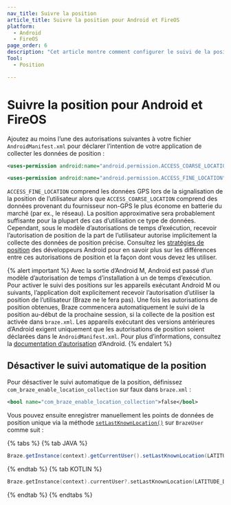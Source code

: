 ```yaml
---
nav_title: Suivre la position
article_title: Suivre la position pour Android et FireOS
platform: 
  - Android
  - FireOS
page_order: 6
description: "Cet article montre comment configurer le suivi de la position pour votre application Android ou FireOS."
Tool:
  - Position

---
```


# Suivre la position pour Android et FireOS

Ajoutez au moins l’une des autorisations suivantes à votre fichier `AndroidManifest.xml` pour déclarer l’intention de votre application de collecter les données de position :

```xml
<uses-permission android:name="android.permission.ACCESS_COARSE_LOCATION" />
```
```xml
<uses-permission android:name="android.permission.ACCESS_FINE_LOCATION" />
```

`ACCESS_FINE_LOCATION` comprend les données GPS lors de la signalisation de la position de l’utilisateur alors que `ACCESS_COARSE_LOCATION` comprend des données provenant du fournisseur non-GPS le plus économe en batterie du marché (par ex., le réseau). La position approximative sera probablement suffisante pour la plupart des cas d’utilisation ce type de données. Cependant, sous le modèle d’autorisations de temps d’exécution, recevoir l’autorisation de position de la part de l’utilisateur autorise implicitement la collecte des données de position précise. Consultez les [stratégies de position][1] des développeurs Android pour en savoir plus sur les différences entre ces autorisations de position et la façon dont vous devez les utiliser.

{% alert important %}
Avec la sortie d’Android M, Android est passé d’un modèle d’autorisation de temps d’installation à un de temps d’exécution. Pour activer le suivi des positions sur les appareils exécutant Android M ou suivants, l’application doit explicitement recevoir l’autorisation d’utiliser la position de l’utilisateur (Braze ne le fera pas). Une fois les autorisations de position obtenues, Braze commencera automatiquement le suivi de la position au-début de la prochaine session, si la collecte de la position est activée dans `braze.xml`. Les appareils exécutant des versions antérieures d’Android exigent uniquement que les autorisations de position soient déclarées dans le `AndroidManifest.xml`. Pour plus d’informations, consultez la [documentation d’autorisation](https://developer.android.com/training/permissions/index.html) d’Android.
{% endalert %}

## Désactiver le suivi automatique de la position

Pour désactiver le suivi automatique de la position, définissez `com_braze_enable_location_collection` sur faux dans `braze.xml` :

```xml
<bool name="com_braze_enable_location_collection">false</bool>
```

Vous pouvez ensuite enregistrer manuellement les points de données de position unique via la méthode [`setLastKnownLocation()`][4] sur `BrazeUser` comme suit :

{% tabs %}
{% tab JAVA %}

```java
Braze.getInstance(context).getCurrentUser().setLastKnownLocation(LATITUDE_DOUBLE_VALUE, LONGITUDE_DOUBLE_VALUE, ALTITUDE_DOUBLE_VALUE, ACCURACY_DOUBLE_VALUE);
```

{% endtab %}
{% tab KOTLIN %}

```kotlin
Braze.getInstance(context).currentUser?.setLastKnownLocation(LATITUDE_DOUBLE_VALUE, LONGITUDE_DOUBLE_VALUE, ALTITUDE_DOUBLE_VALUE, ACCURACY_DOUBLE_VALUE)
```

{% endtab %}
{% endtabs %}

[1]: https://stuff.mit.edu/afs/sipb/project/android/docs/guide/topics/location/strategies.html
[4]: https://appboy.github.io/appboy-android-sdk/kdoc/braze-android-sdk/com.braze/-braze-user/set-last-known-location.html
